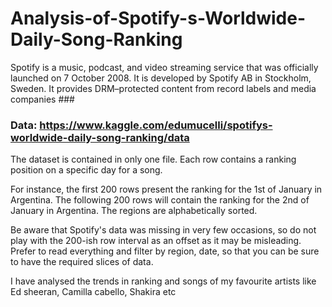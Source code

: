 # Analysis-of-Spotify-s-Worldwide-Daily-Song-Ranking

Spotify is a music, podcast, and video streaming service that was officially launched on 7 October 2008. It is developed by Spotify AB in Stockholm, Sweden. It provides DRM–protected content from record labels and media companies ###

### Data: https://www.kaggle.com/edumucelli/spotifys-worldwide-daily-song-ranking/data

The dataset is contained in only one file. Each row contains a ranking position on a specific day for a song.

For instance, the first 200 rows present the ranking for the 1st of January in Argentina. The following 200 rows will contain the ranking for the 2nd of January in Argentina. The regions are alphabetically sorted.

Be aware that Spotify's data was missing in very few occasions, so do not play with the 200-ish row interval as an offset as it may be misleading. Prefer to read everything and filter by region, date, so that you can be sure to have the required slices of data.

I have analysed the trends in ranking and songs of my favourite artists like Ed sheeran, Camilla cabello, Shakira etc

